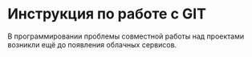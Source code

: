 # Инструкция по работе с GIT
В программировании проблемы совместной работы над проектами возникли ещё до появления облачных сервисов.